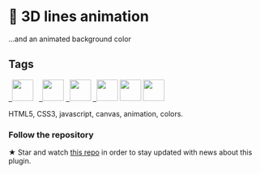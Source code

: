 🚀 3D lines animation
========================================
...and an animated background color

Tags
-----------
<p>
<code><a href="https://www.w3.org/html/" target="_blank"> <img src="https://cdn.jsdelivr.net/gh/devicons/devicon/icons/html5/html5-original.svg" width="42px" height="42px"/></a></code>
<code> <a href="https://www.w3schools.com/css/" target="_blank"> <img src="https://cdn.jsdelivr.net/gh/devicons/devicon/icons/css3/css3-original.svg" height="42px"/></a></code>
<code><a href="https://developer.mozilla.org/en-US/docs/Web/JavaScript" target="_blank"> <img src="https://cdn.jsdelivr.net/gh/devicons/devicon/icons/javascript/javascript-original.svg" height="42px"/></a></code>
<code><a href="https://apollographql.com/" target="_blank"> <img src="https://img.icons8.com/color/58/000000/apollo.png" height="42px"/></a></code>
<code><a href="https://vercel.com/"target="_blank"><img src="https://camo.githubusercontent.com/add2c9721e333f0043ac938f3dadbc26a282776e01b95b308fcaba5afaf74ae3/68747470733a2f2f6173736574732e76657263656c2e636f6d2f696d6167652f75706c6f61642f76313538383830353835382f7265706f7369746f726965732f76657263656c2f6c6f676f2e706e67"width="42px"height="42px"/></a></code>
  <code><a href="https://www.w3schools.com/cpp/"target="_blank"><img src="https://img.icons8.com/color/48/000000/c-plus-plus-logo.png"width="42px"height="42px"/></a></code>
  </p>
HTML5, CSS3, javascript, canvas, animation, colors.

### Follow the repository
★ Star and watch [this repo](https://github.com/mushlihun/animation) in order to stay updated with news about this plugin.